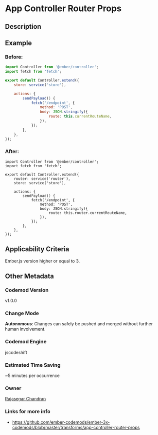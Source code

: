 # App Controller Router Props

## Description

## Example

### Before:

```jsx
import Controller from '@ember/controller';
import fetch from 'fetch';

export default Controller.extend({
	store: service('store'),

	actions: {
		sendPayload() {
			fetch('/endpoint', {
				method: 'POST',
				body: JSON.stringify({
					route: this.currentRouteName,
				}),
			});
		},
	},
});
```

### After:

```tsx
import Controller from '@ember/controller';
import fetch from 'fetch';

export default Controller.extend({
	router: service('router'),
	store: service('store'),

	actions: {
		sendPayload() {
			fetch('/endpoint', {
				method: 'POST',
				body: JSON.stringify({
					route: this.router.currentRouteName,
				}),
			});
		},
	},
});
```

## Applicability Criteria

Ember.js version higher or equal to 3.

## Other Metadata

### Codemod Version

v1.0.0

### Change Mode

**Autonomous**: Changes can safely be pushed and merged without further human involvement.

### **Codemod Engine**

jscodeshift

### Estimated Time Saving

~5 minutes per occurrence

### Owner

[Rajasegar Chandran](https://github.com/rajasegar)

### Links for more info

-   https://github.com/ember-codemods/ember-3x-codemods/blob/master/transforms/app-controller-router-props
